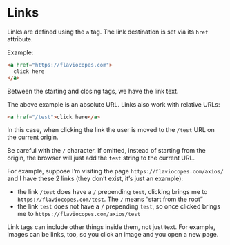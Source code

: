 # Links

Links are defined using the `a` tag. The link destination is set via its `href` attribute.

Example:

```html
<a href="https://flaviocopes.com">
  click here
</a>
```

Between the starting and closing tags, we have the link text.

The above example is an absolute URL. Links also work with relative URLs:

```html
<a href="/test">click here</a>
```

In this case, when clicking the link the user is moved to the `/test` URL on the current origin.

Be careful with the `/` character. If omitted, instead of starting from the origin, the browser will just add the `test` string to the current URL.

For example, suppose I’m visiting the page `https://flaviocopes.com/axios/` and I have these 2 links (they don’t exist, it’s just an example):

* the link `/test` does have a `/` prepending `test`, clicking brings me to `https://flaviocopes.com/test`. The `/` means “start from the root”
* the link `test` does not have a `/` prepending `test`, so once clicked brings me to `https://flaviocopes.com/axios/test`

Link tags can include other things inside them, not just text. For example, images can be links, too, so you click an image and you open a new page.
